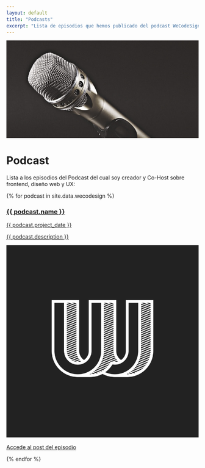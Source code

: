 ```yaml
---
layout: default
title: "Podcasts"
excerpt: "Lista de episodios que hemos publicado del podcast WeCodeSign Podcast"
---
```


<div class="">
<img src="/assets/images/section-podcast.jpg" alt="Podcast's microphone by Kai Oberhäuser" />
<h1 class="">Podcast</h1>
</div>

Lista a los episodios del Podcast del cual soy creador y Co-Host sobre frontend, diseño web y UX:

{% for podcast in site.data.wecodesign %}
    <article class="">
        <a class="" href="{{ podcast.podcast_web }}" target="_blank">
            <h3 class="">{{ podcast.name }}</h3>
            <time class="">{{ podcast.project_date }}</time>
            <p class="">{{ podcast.description }}</p>
            <img class="" src="/assets/images/logo-WCD.svg" alt="{{ podcast.name }} Image"/>
        </a>
        <p class="">
            <a href="{{ podcast.podcast_web }}" target="_blank">Accede al post del episodio</a>
        </p>
    </article>
{% endfor %}
